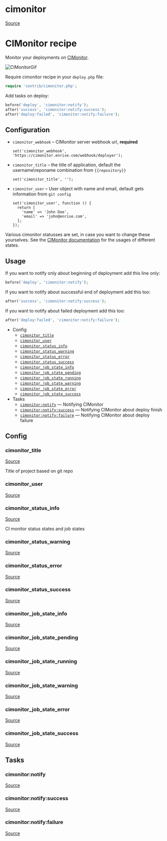 <!-- DO NOT EDIT THIS FILE! -->
<!-- Instead edit contrib/cimonitor.php -->
<!-- Then run bin/docgen -->

# cimonitor

[Source](/contrib/cimonitor.php)


# CIMonitor recipe

Monitor your deployments on [CIMonitor](https://github.com/CIMonitor/CIMonitor).

![CIMonitorGif](https://www.steefmin.xyz/deployer-example.gif)

Require cimonitor recipe in your `deploy.php` file:

```php
require 'contrib/cimonitor.php';
```

Add tasks on deploy:

```php
before('deploy', 'cimonitor:notify');
after('success', 'cimonitor:notify:success');
after('deploy:failed', 'cimonitor:notify:failure');
```

## Configuration

- `cimonitor_webhook` – CIMonitor server webhook url, **required**
  ```
  set('cimonitor_webhook', 'https://cimonitor.enrise.com/webhook/deployer');
  ```
- `cimonitor_title` – the title of application, default the username\reponame combination from `{{repository}}`
  ```
  set('cimonitor_title', '');
  ```
- `cimonitor_user` – User object with name and email, default gets information from `git config`
  ```
  set('cimonitor_user', function () {
    return [
      'name' => 'John Doe',
      'email' => 'john@enrise.com',
    ];
  });
  ```

Various cimonitor statusses are set, in case you want to change these yourselves. See the [CIMonitor documentation](https://cimonitor.readthedocs.io/en/latest/) for the usages of different states.

## Usage

If you want to notify only about beginning of deployment add this line only:

```php
before('deploy', 'cimonitor:notify');
```

If you want to notify about successful end of deployment add this too:

```php
after('success', 'cimonitor:notify:success');
```

If you want to notify about failed deployment add this too:

```php
after('deploy:failed', 'cimonitor:notify:failure');
```


* Config
  * [`cimonitor_title`](#cimonitor_title)
  * [`cimonitor_user`](#cimonitor_user)
  * [`cimonitor_status_info`](#cimonitor_status_info)
  * [`cimonitor_status_warning`](#cimonitor_status_warning)
  * [`cimonitor_status_error`](#cimonitor_status_error)
  * [`cimonitor_status_success`](#cimonitor_status_success)
  * [`cimonitor_job_state_info`](#cimonitor_job_state_info)
  * [`cimonitor_job_state_pending`](#cimonitor_job_state_pending)
  * [`cimonitor_job_state_running`](#cimonitor_job_state_running)
  * [`cimonitor_job_state_warning`](#cimonitor_job_state_warning)
  * [`cimonitor_job_state_error`](#cimonitor_job_state_error)
  * [`cimonitor_job_state_success`](#cimonitor_job_state_success)
* Tasks
  * [`cimonitor:notify`](#cimonitornotify) — Notifying CIMonitor
  * [`cimonitor:notify:success`](#cimonitornotifysuccess) — Notifying CIMonitor about deploy finish
  * [`cimonitor:notify:failure`](#cimonitornotifyfailure) — Notifying CIMonitor about deploy failure

## Config
### cimonitor_title
[Source](/contrib/cimonitor.php#L70)

Title of project based on git repo

### cimonitor_user
[Source](/contrib/cimonitor.php#L75)



### cimonitor_status_info
[Source](/contrib/cimonitor.php#L83)

CI monitor status states and job states

### cimonitor_status_warning
[Source](/contrib/cimonitor.php#L84)



### cimonitor_status_error
[Source](/contrib/cimonitor.php#L85)



### cimonitor_status_success
[Source](/contrib/cimonitor.php#L86)



### cimonitor_job_state_info
[Source](/contrib/cimonitor.php#L87)



### cimonitor_job_state_pending
[Source](/contrib/cimonitor.php#L88)



### cimonitor_job_state_running
[Source](/contrib/cimonitor.php#L89)



### cimonitor_job_state_warning
[Source](/contrib/cimonitor.php#L90)



### cimonitor_job_state_error
[Source](/contrib/cimonitor.php#L91)



### cimonitor_job_state_success
[Source](/contrib/cimonitor.php#L92)




## Tasks
### cimonitor:notify
[Source](/contrib/cimonitor.php#L95)



### cimonitor:notify:success
[Source](/contrib/cimonitor.php#L122)



### cimonitor:notify:failure
[Source](/contrib/cimonitor.php#L151)



